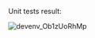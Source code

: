 Unit tests result:

![devenv_Ob1zUoRhMp](https://github.com/user-attachments/assets/0deb798f-8ba8-4866-bca9-f27a95343ad7)
